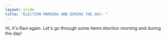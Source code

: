 ```yaml
---
layout: slide
title: "ELECTION MORNING AND DURING THE DAY: "
---
```


Hi, it&#39;s Ravi again. Let&#39;s go through some items election morning and during the day!
